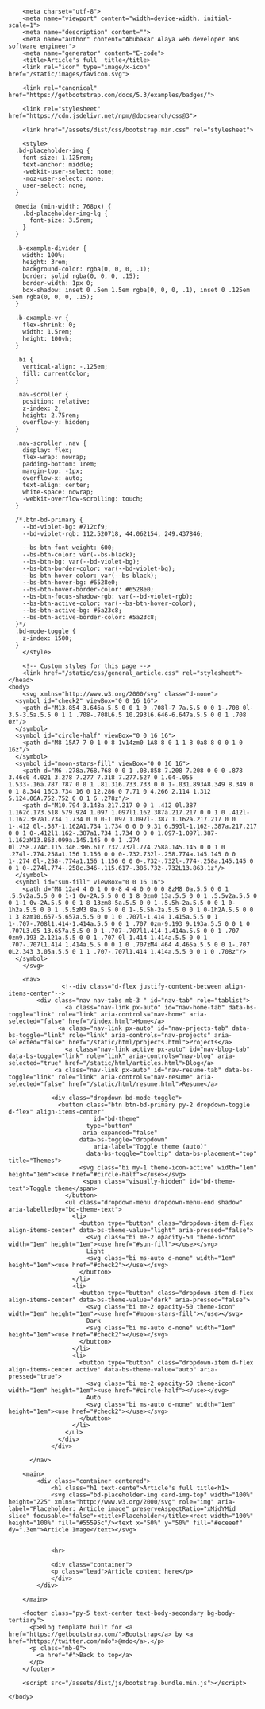 <!doctype html>
<html lang="en" data-bs-theme="auto">
  <head>
        <script src="/assets/js/color-modes.js"></script>

        <meta charset="utf-8">
        <meta name="viewport" content="width=device-width, initial-scale=1">
        <meta name="description" content="">
        <meta name="author" content="Abubakar Alaya web developer ans software engineer">
        <meta name="generator" content="E-code">
        <title>Article's full  title</title>
        <link rel="icon" type="image/x-icon" href="/static/images/favicon.svg">

        <link rel="canonical" href="https://getbootstrap.com/docs/5.3/examples/badges/">

        <link rel="stylesheet" href="https://cdn.jsdelivr.net/npm/@docsearch/css@3">

        <link href="/assets/dist/css/bootstrap.min.css" rel="stylesheet">

        <style>
      .bd-placeholder-img {
        font-size: 1.125rem;
        text-anchor: middle;
        -webkit-user-select: none;
        -moz-user-select: none;
        user-select: none;
      }

      @media (min-width: 768px) {
        .bd-placeholder-img-lg {
          font-size: 3.5rem;
        }
      }

      .b-example-divider {
        width: 100%;
        height: 3rem;
        background-color: rgba(0, 0, 0, .1);
        border: solid rgba(0, 0, 0, .15);
        border-width: 1px 0;
        box-shadow: inset 0 .5em 1.5em rgba(0, 0, 0, .1), inset 0 .125em .5em rgba(0, 0, 0, .15);
      }

      .b-example-vr {
        flex-shrink: 0;
        width: 1.5rem;
        height: 100vh;
      }

      .bi {
        vertical-align: -.125em;
        fill: currentColor;
      }

      .nav-scroller {
        position: relative;
        z-index: 2;
        height: 2.75rem;
        overflow-y: hidden;
      }

      .nav-scroller .nav {
        display: flex;
        flex-wrap: nowrap;
        padding-bottom: 1rem;
        margin-top: -1px;
        overflow-x: auto;
        text-align: center;
        white-space: nowrap;
        -webkit-overflow-scrolling: touch;
      }

      /*.btn-bd-primary {
        --bd-violet-bg: #712cf9;
        --bd-violet-rgb: 112.520718, 44.062154, 249.437846;

        --bs-btn-font-weight: 600;
        --bs-btn-color: var(--bs-black);
        --bs-btn-bg: var(--bd-violet-bg);
        --bs-btn-border-color: var(--bd-violet-bg);
        --bs-btn-hover-color: var(--bs-black);
        --bs-btn-hover-bg: #6528e0;
        --bs-btn-hover-border-color: #6528e0;
        --bs-btn-focus-shadow-rgb: var(--bd-violet-rgb);
        --bs-btn-active-color: var(--bs-btn-hover-color);
        --bs-btn-active-bg: #5a23c8;
        --bs-btn-active-border-color: #5a23c8;
      }*/
      .bd-mode-toggle {
        z-index: 1500;
      }
        </style>

        <!-- Custom styles for this page -->
        <link href="/static/css/general_article.css" rel="stylesheet">
    </head>
    <body>
        <svg xmlns="http://www.w3.org/2000/svg" class="d-none">
      <symbol id="check2" viewBox="0 0 16 16">
        <path d="M13.854 3.646a.5.5 0 0 1 0 .708l-7 7a.5.5 0 0 1-.708 0l-3.5-3.5a.5.5 0 1 1 .708-.708L6.5 10.293l6.646-6.647a.5.5 0 0 1 .708 0z"/>
      </symbol>
      <symbol id="circle-half" viewBox="0 0 16 16">
        <path d="M8 15A7 7 0 1 0 8 1v14zm0 1A8 8 0 1 1 8 0a8 8 0 0 1 0 16z"/>
      </symbol>
      <symbol id="moon-stars-fill" viewBox="0 0 16 16">
        <path d="M6 .278a.768.768 0 0 1 .08.858 7.208 7.208 0 0 0-.878 3.46c0 4.021 3.278 7.277 7.318 7.277.527 0 1.04-.055 1.533-.16a.787.787 0 0 1 .81.316.733.733 0 0 1-.031.893A8.349 8.349 0 0 1 8.344 16C3.734 16 0 12.286 0 7.71 0 4.266 2.114 1.312 5.124.06A.752.752 0 0 1 6 .278z"/>
        <path d="M10.794 3.148a.217.217 0 0 1 .412 0l.387 1.162c.173.518.579.924 1.097 1.097l1.162.387a.217.217 0 0 1 0 .412l-1.162.387a1.734 1.734 0 0 0-1.097 1.097l-.387 1.162a.217.217 0 0 1-.412 0l-.387-1.162A1.734 1.734 0 0 0 9.31 6.593l-1.162-.387a.217.217 0 0 1 0-.412l1.162-.387a1.734 1.734 0 0 0 1.097-1.097l.387-1.162zM13.863.099a.145.145 0 0 1 .274 0l.258.774c.115.346.386.617.732.732l.774.258a.145.145 0 0 1 0 .274l-.774.258a1.156 1.156 0 0 0-.732.732l-.258.774a.145.145 0 0 1-.274 0l-.258-.774a1.156 1.156 0 0 0-.732-.732l-.774-.258a.145.145 0 0 1 0-.274l.774-.258c.346-.115.617-.386.732-.732L13.863.1z"/>
      </symbol>
      <symbol id="sun-fill" viewBox="0 0 16 16">
        <path d="M8 12a4 4 0 1 0 0-8 4 4 0 0 0 0 8zM8 0a.5.5 0 0 1 .5.5v2a.5.5 0 0 1-1 0v-2A.5.5 0 0 1 8 0zm0 13a.5.5 0 0 1 .5.5v2a.5.5 0 0 1-1 0v-2A.5.5 0 0 1 8 13zm8-5a.5.5 0 0 1-.5.5h-2a.5.5 0 0 1 0-1h2a.5.5 0 0 1 .5.5zM3 8a.5.5 0 0 1-.5.5h-2a.5.5 0 0 1 0-1h2A.5.5 0 0 1 3 8zm10.657-5.657a.5.5 0 0 1 0 .707l-1.414 1.415a.5.5 0 1 1-.707-.708l1.414-1.414a.5.5 0 0 1 .707 0zm-9.193 9.193a.5.5 0 0 1 0 .707L3.05 13.657a.5.5 0 0 1-.707-.707l1.414-1.414a.5.5 0 0 1 .707 0zm9.193 2.121a.5.5 0 0 1-.707 0l-1.414-1.414a.5.5 0 0 1 .707-.707l1.414 1.414a.5.5 0 0 1 0 .707zM4.464 4.465a.5.5 0 0 1-.707 0L2.343 3.05a.5.5 0 1 1 .707-.707l1.414 1.414a.5.5 0 0 1 0 .708z"/>
      </symbol>
        </svg>

        <nav>
        	       <!--div class="d-flex justify-content-between align-items-center"-->
			<div class="nav nav-tabs mb-3 " id="nav-tab" role="tablist">
                	<a class="nav-link px-auto" id="nav-home-tab" data-bs-toggle="link" role="link" aria-controls="nav-home" aria-selected="false" href="/index.html">Home</a>
              	  <a class="nav-link px-auto" id="nav-prjects-tab" data-bs-toggle="link" role="link" aria-controls="nav-projects" aria-selected="false" href="/static/html/projects.html">Projects</a>
            	    <a class="nav-link active px-auto" id="nav-blog-tab" data-bs-toggle="link" role="link" aria-controls="nav-blog" aria-selected="true" href="/static/html/articles.html">Blog</a>
       	         <a class="nav-link px-auto" id="nav-resume-tab" data-bs-toggle="link" role="link" aria-controls="nav-resume" aria-selected="false" href="/static/html/resume.html">Resume</a>
                
				<div class="dropdown bd-mode-toggle">                	
          	      <button class="btn btn-bd-primary py-2 dropdown-toggle d-flex" align-items-center"
							id="bd-theme"
         		          type="button"
                  		 aria-expanded="false"
       		            data-bs-toggle="dropdown"
							aria-label="Toggle theme (auto)"
	                      data-bs-toggle="tooltip" data-bs-placement="top" title="Themes">
                      	<svg class="bi my-1 theme-icon-active" width="1em" height="1em"><use href="#circle-half"></use></svg>
                     	 <span class="visually-hidden" id="bd-theme-text">Toggle theme</span>
                    </button>
                    <ul class="dropdown-menu dropdown-menu-end shadow" aria-labelledby="bd-theme-text">
                      <li>
                        <button type="button" class="dropdown-item d-flex align-items-center" data-bs-theme-value="light" aria-pressed="false">
                          <svg class="bi me-2 opacity-50 theme-icon" width="1em" height="1em"><use href="#sun-fill"></use></svg>
                          Light
                          <svg class="bi ms-auto d-none" width="1em" height="1em"><use href="#check2"></use></svg>
                        </button>
                      </li>
                      <li>
                        <button type="button" class="dropdown-item d-flex align-items-center" data-bs-theme-value="dark" aria-pressed="false">
                          <svg class="bi me-2 opacity-50 theme-icon" width="1em" height="1em"><use href="#moon-stars-fill"></use></svg>
                          Dark
                          <svg class="bi ms-auto d-none" width="1em" height="1em"><use href="#check2"></use></svg>
                        </button>
                      </li>
                      <li>
                        <button type="button" class="dropdown-item d-flex align-items-center active" data-bs-theme-value="auto" aria-pressed="true">
                          <svg class="bi me-2 opacity-50 theme-icon" width="1em" height="1em"><use href="#circle-half"></use></svg>
                          Auto
                          <svg class="bi ms-auto d-none" width="1em" height="1em"><use href="#check2"></use></svg>
                        </button>
                      </li>
                    </ul>
                  </div>
                </div>

          </nav>

        <main>
            <div class="container centered">
                <h1 class="h1 text-cente">Article's full title<h1>
                <svg class="bd-placeholder-img card-img-top" width="100%" height="225" xmlns="http://www.w3.org/2000/svg" role="img" aria-label="Placeholder: Article image" preserveAspectRatio="xMidYMid slice" focusable="false"><title>Placeholder</title><rect width="100%" height="100%" fill="#55595c"/><text x="50%" y="50%" fill="#eceeef" dy=".3em">Article Image</text></svg>


                <hr>

                <div class="container">
                <p class="lead">Article content here</p>
                </div>
            </div>

        </main>

        <footer class="py-5 text-center text-body-secondary bg-body-tertiary">
          <p>Blog template built for <a href="https://getbootstrap.com/">Bootstrap</a> by <a href="https://twitter.com/mdo">@mdo</a>.</p>
          <p class="mb-0">
            <a href="#">Back to top</a>
          </p>
        </footer>

        <script src="/assets/dist/js/bootstrap.bundle.min.js"></script>

    </body>
</html>